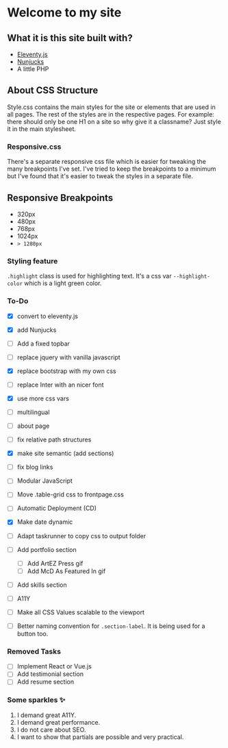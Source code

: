 # Welcome to my site

## What it is this site built with?
- [Eleventy.js](https://www.11ty.dev)
- [Nunjucks](https://github.com/mozilla/nunjucks)
- A little PHP

## About CSS Structure
Style.css contains the main styles for the site or elements that are used in all pages. The rest of the styles are in the respective pages.
For example: there should only be one H1 on a site so why give it a classname? Just style it in the main stylesheet.

### Responsive.css
There's a separate responsive css file which is easier for tweaking the many breakpoints I've set. I've tried to keep the breakpoints to a minimum but I've found that it's easier to tweak the styles in a separate file.

## Responsive Breakpoints
- 320px
- 480px
- 768px
- 1024px
- `> 1280px`

### Styling feature
`.highlight` class is used for highlighting text. It's a css var `--highlight-color` which is a light green color.

### To-Do
- [x] convert to eleventy.js
- [x] add Nunjucks
- [ ] Add a fixed topbar
- [ ] replace jquery with vanilla javascript
- [x] replace bootstrap with my own css
- [ ] replace Inter with an nicer font
- [x] use more css vars
- [ ] multilingual
- [ ] about page
- [ ] fix relative path structures
- [x] make site semantic (add sections)
- [ ] fix blog links
- [ ] Modular JavaScript
- [ ] Move .table-grid css to frontpage.css
- [ ] Automatic Deployment (CD)
- [x] Make date dynamic
- [ ] Adapt taskrunner to copy css to output folder
- [ ] Add portfolio section
    - [ ] Add ArtEZ Press gif
    - [ ] Add McD As Featured In gif
- [ ] Add skills section
- [ ] A11Y
- [ ] Make all CSS Values scalable to the viewport
- [ ] Better naming convention for `.section-label`. It is being used for a button too.


### Removed Tasks
- [ ] Implement React or Vue.js
- [ ] Add testimonial section
- [ ] Add resume section

### Some sparkles ✨
1. I demand great A11Y.
2. I demand great performance.
3. I do not care about SEO.
4. I want to show that partials are possible and very practical.
